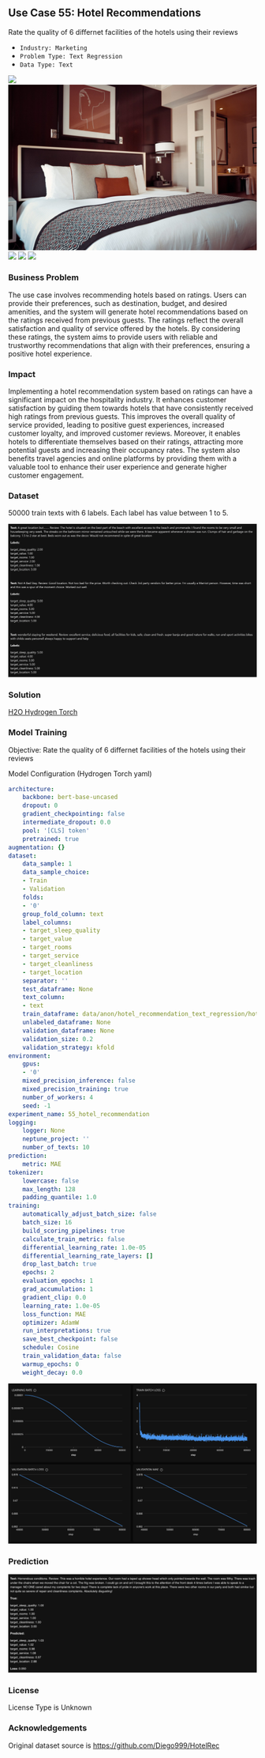 ## Use Case 55: Hotel Recommendations

Rate the quality of 6 differnet facilities of the hotels using their reviews

- `Industry: Marketing`
- `Problem Type: Text Regression`
- `Data Type: Text`

![](https://github.com/h2oai/ht-catalog/blob/646864e3c695f7c721514159bd6c59520dab7438/Assets/use-cases/hotel_reviews/cover.png)
![](https://github.com/h2oai/ht-catalog/blob/646864e3c695f7c721514159bd6c59520dab7438/Assets/use-cases/hotel_reviews/cover.jpg)
![](https://github.com/h2oai/ht-catalog/blob/646864e3c695f7c721514159bd6c59520dab7438/Assets/use-cases/hotel_reviews/cover.jpeg)
![](https://github.com/h2oai/ht-catalog/blob/646864e3c695f7c721514159bd6c59520dab7438/Assets/use-cases/hotel_reviews/cover.webp)
![](https://github.com/h2oai/ht-catalog/blob/646864e3c695f7c721514159bd6c59520dab7438/Assets/use-cases/hotel_reviews/cover)

### Business Problem 

The use case involves recommending hotels based on ratings. Users can provide their preferences, such as destination, budget, and desired amenities, and the system will generate hotel recommendations based on the ratings received from previous guests. The ratings reflect the overall satisfaction and quality of service offered by the hotels. By considering these ratings, the system aims to provide users with reliable and trustworthy recommendations that align with their preferences, ensuring a positive hotel experience.

### Impact

Implementing a hotel recommendation system based on ratings can have a significant impact on the hospitality industry. It enhances customer satisfaction by guiding them towards hotels that have consistently received high ratings from previous guests. This improves the overall quality of service provided, leading to positive guest experiences, increased customer loyalty, and improved customer reviews. Moreover, it enables hotels to differentiate themselves based on their ratings, attracting more potential guests and increasing their occupancy rates. The system also benefits travel agencies and online platforms by providing them with a valuable tool to enhance their user experience and generate higher customer engagement.

### Dataset

50000 train texts with 6 labels. Each label has value between 1 to 5. 

![train data](https://github.com/h2oai/ht-catalog/blob/646864e3c695f7c721514159bd6c59520dab7438/Assets/use-cases/hotel_reviews/train%20data.png)

### Solution

[H2O Hydrogen Torch](https://docs.h2o.ai/h2o-hydrogen-torch/)

### Model Training

Objective: Rate the quality of 6 differnet facilities of the hotels using their reviews

Model Configuration (Hydrogen Torch yaml)

```yaml
architecture:
    backbone: bert-base-uncased
    dropout: 0
    gradient_checkpointing: false
    intermediate_dropout: 0.0
    pool: '[CLS] token'
    pretrained: true
augmentation: {}
dataset:
    data_sample: 1
    data_sample_choice:
    - Train
    - Validation
    folds:
    - '0'
    group_fold_column: text
    label_columns:
    - target_sleep_quality
    - target_value
    - target_rooms
    - target_service
    - target_cleanliness
    - target_location
    separator: ''
    test_dataframe: None
    text_column:
    - text
    train_dataframe: data/anon/hotel_recommendation_text_regression/hotel_recommendation_text_regression.csv
    unlabeled_dataframe: None
    validation_dataframe: None
    validation_size: 0.2
    validation_strategy: kfold
environment:
    gpus:
    - '0'
    mixed_precision_inference: false
    mixed_precision_training: true
    number_of_workers: 4
    seed: -1
experiment_name: 55_hotel_recommendation
logging:
    logger: None
    neptune_project: ''
    number_of_texts: 10
prediction:
    metric: MAE
tokenizer:
    lowercase: false
    max_length: 128
    padding_quantile: 1.0
training:
    automatically_adjust_batch_size: false
    batch_size: 16
    build_scoring_pipelines: true
    calculate_train_metric: false
    differential_learning_rate: 1.0e-05
    differential_learning_rate_layers: []
    drop_last_batch: true
    epochs: 2
    evaluation_epochs: 1
    grad_accumulation: 1
    gradient_clip: 0.0
    learning_rate: 1.0e-05
    loss_function: MAE
    optimizer: AdamW
    run_interpretations: true
    save_best_checkpoint: false
    schedule: Cosine
    train_validation_data: false
    warmup_epochs: 0
    weight_decay: 0.0

```

![chart](https://github.com/h2oai/ht-catalog/blob/646864e3c695f7c721514159bd6c59520dab7438/Assets/use-cases/hotel_reviews/chart.png)


### Prediction

![Predictions](https://github.com/h2oai/ht-catalog/blob/646864e3c695f7c721514159bd6c59520dab7438/Assets/use-cases/hotel_reviews/Validation%20Predictions.png)

### License

License Type is Unknown

### Acknowledgements

Original dataset source is https://github.com/Diego999/HotelRec
